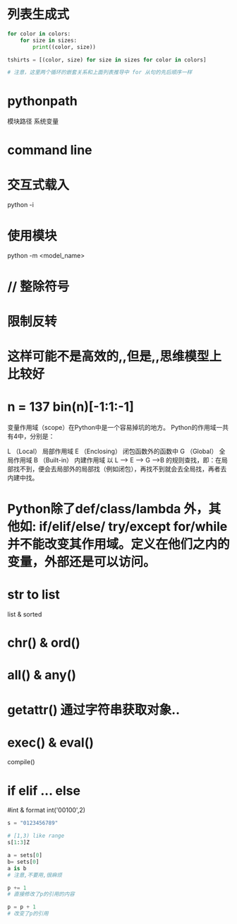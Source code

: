 # 列表生成式
```python
for color in colors: 
    for size in sizes:
        print((color, size))

tshirts = [(color, size) for size in sizes for color in colors]

# 注意，这里两个循环的嵌套关系和上面列表推导中 for 从句的先后顺序一样
```
# pythonpath
模块路径
系统变量


# command line
# 交互式载入
python -i <file>

# 使用模块
python -m <model_name>

# // 整除符号

# 限制反转
# 这样可能不是高效的,,但是,,思维模型上比较好
n = 137
bin(n)[-1:1:-1]
===
变量作用域（scope）在Python中是一个容易掉坑的地方。 
Python的作用域一共有4中，分别是：

L （Local） 局部作用域
E （Enclosing） 闭包函数外的函数中
G （Global） 全局作用域
B （Built-in） 内建作用域
以 L –> E –> G –>B 的规则查找，即：在局部找不到，便会去局部外的局部找（例如闭包），再找不到就会去全局找，再者去内建中找。

Python除了def/class/lambda 外，其他如: if/elif/else/ try/except for/while并不能改变其作用域。定义在他们之内的变量，外部还是可以访问。
===

# str to list
list & sorted

# chr() & ord()

# all() & any()

# getattr() 通过字符串获取对象..

# exec() & eval()
compile()

# if elif ... else

#int & format
int('00100',2)


```python
s = "0123456789"

# [1,3) like range
s[1:3]Z
```

```python
a = sets[0]
b= sets[0]
a is b
# 注意,不要用,很麻烦

p += 1
# 直接修改了p的引用的内容

p = p + 1
# 改变了p的引用
```